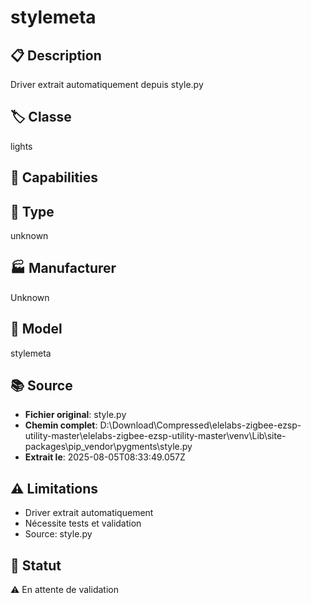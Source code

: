 # stylemeta

## 📋 Description
Driver extrait automatiquement depuis style.py

## 🏷️ Classe
lights

## 🔧 Capabilities


## 📡 Type
unknown

## 🏭 Manufacturer
Unknown

## 📱 Model
stylemeta

## 📚 Source
- **Fichier original**: style.py
- **Chemin complet**: D:\Download\Compressed\elelabs-zigbee-ezsp-utility-master\elelabs-zigbee-ezsp-utility-master\venv\Lib\site-packages\pip\_vendor\pygments\style.py
- **Extrait le**: 2025-08-05T08:33:49.057Z

## ⚠️ Limitations
- Driver extrait automatiquement
- Nécessite tests et validation
- Source: style.py

## 🚀 Statut
⚠️ En attente de validation
